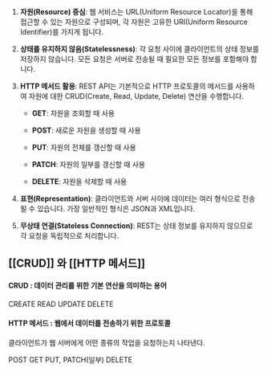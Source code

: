 1. **자원(Resource) 중심**: 웹 서비스는 URL(Uniform Resource Locator)을 통해 접근할 수 있는 자원으로 구성되며, 각 자원은 고유한 URI(Uniform Resource Identifier)를 가지게 됩니다.
    
2. **상태를 유지하지 않음(Statelessness)**: 각 요청 사이에 클라이언트의 상태 정보를 저장하지 않습니다. 모든 요청은 서버로 전송될 때 필요한 모든 정보를 포함해야 합니다.
    
3. **HTTP 메서드 활용**: REST API는 기본적으로 HTTP 프로토콜의 메서드를 사용하여 자원에 대한 CRUD(Create, Read, Update, Delete) 연산을 수행합니다.
    
    - **GET**: 자원을 조회할 때 사용
    - **POST**: 새로운 자원을 생성할 때 사용
    
    - **PUT**: 자원의 전체를 갱신할 때 사용
    
    - **PATCH**: 자원의 일부를 갱신할 때 사용
    - **DELETE**: 자원을 삭제할 때 사용
4. **표현(Representation)**: 클라이언트와 서버 사이에 데이터는 여러 형식으로 전송될 수 있습니다. 가장 일반적인 형식은 JSON과 XML입니다.
    
5. **무상태 연결(Stateless Connection)**: REST는 상태 정보를 유지하지 않으므로 각 요청을 독립적으로 처리합니다.

## [[CRUD]] 와 [[HTTP 메서드]]

#### CRUD : 데이터 관리를 위한 기본 연산을 의미하는 용어

CREATE
READ
UPDATE
DELETE

#### HTTP 메서드 : 웹에서 데이터를 전송하기 위한 프로토콜

클라이언트가 웹 서버에게 어떤 종류의 작업을 요청하는지 나타낸다.

POST
GET
PUT, PATCH(일부)
DELETE


